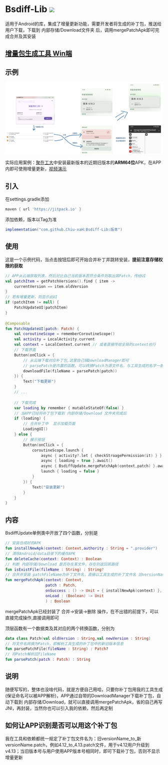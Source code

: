 # Bsdiff-Lib    [![](https://jitpack.io/v/Chiu-xaH/Bsdiff-Lib.svg)](https://jitpack.io/#Chiu-xaH/Bsdiff-Lib)

适用于Android的库，集成了增量更新功能，需要开发者将生成的补丁包，推送给用户下载，下载到 内部存储/Download文件夹 后，调用mergePatchApk即可完成合并及其安装

## [增量包生成工具 Win端](https://github.com/Chiu-xaH/Bsdiff-Tool)

## 示例
![图片](/img/a.png)

实际应用案例：[聚在工大](https://github.com/Chiu-xaH/HFUT-Schedule/releases)中安装最新版本的近期旧版本的**ARM64位**APK，在APP内即可使用增量更新，[视频演示](/img/example.mp4)

## 引入
在settings.gradle添加
```Groovy
maven { url 'https://jitpack.io' }
```

添加依赖，版本以Tag为准
```Groovy
implementation("com.github.Chiu-xaH:Bsdiff-Lib:版本")
```
## 使用
这是一个示例代码，当点击按钮后即可开始合并补丁并跳转安装，**提前注意存储权限的获取**
```Kotlin
// APP从云端获取列表，然后对比自己当前版本若符合条件则取出其Patch，传给UI
val patchItem = getPatchVersions().find { item ->
    currentVersion == item.oldVersion
}
// 若有增量更新，则显示此UI
if (patchItem != null) {
    PatchUpdateUI(patchItem)
}

@Composable
fun PatchUpdateUI(patch: Patch) {
    val coroutineScope = rememberCoroutineScope()
    val activity = LocalActivity.current
    val context = LocalContext.current // 或者直接传给全局的context也行
    // 下载界面
    Button(onClick = {
        // 从云端下载对应补丁包,这里自己搞DownloadManager即可
        // parsePatch是内置的函数，可以转换Patch为源文件名，与工具生成的名字一致
        downloadFile(fileName = parsePatch(patch))
    }) {
        Text("下载更新")
    }
    // ...
    
    // 下载完成
    var loading by remember { mutableStateOf(false) }
    // 当APP已经将补丁包下载到 内部存储/Download 文件夹完成后
    if (loading) {
        // 合并补丁中  显示加载页面
        LoadingUI()
    } else {
        // 展示按钮
        Button(onClick = {
            coroutineScope.launch {
                async { activity?.let { checkStroagePermission(it) } }.await()
                async { loading = true }.await()
                async { BsdiffUpdate.mergePatchApk(context,patch) }.await()
                launch { loading = false }
            }
        }) {
            Text("安装更新")
        }
    }
}
```
## 内容
BsdiffUpdate单例类中开放了四个函数，分别是
```Kotlin
// 安装合成好的APK
fun installNewApk(context: Context,authority : String = ".provider")
// 清除Android/data目录下的缓存APK
fun deleteCache(context: Context) : Boolean
// 判断 内部存储/Download 是否存在某文件，存在则返回其路径
fun isExistFile(fileName : String) : String?
// 合并并安装 patchFileName为补丁文件名，直接以工具生成的补丁文件名 旧versionName_to_新versionName.patch
fun mergePatchApk(context: Context, 
                  patch : Patch,
                  onSuccess : () -> Unit = { installNewApk(context) },
                  onLoad : (Boolean) -> Unit
                  ) : Boolean
```
mergePatchApk已经封装了 合并->安装->删除 操作，在不出错的前提下，可以直接完成操作,直接调用即可

顶层函数有一个数据类及其对应的两个转换函数，分别为
```Kotlin
data class Patch(val oldVersion : String,val newVersion : String)
// 将文件名转换为Patch，即解析工具生成的补丁包中的新旧版本信息
fun parsePatchFile(fileName : String) : Patch?
// 将Patch解析回fileName
fun parsePatch(patch : Patch) : String
```

## 说明
随便写写的，整体也没啥代码，就是方便自己用哈，只要你补丁包用我的工具生成(保证命名可以被APP解析)，APP通过自带的DownloadManager下载补丁包，自动下载到 内部存储/Download，就可以直接调用mergePatchApk，省的自己再写JNI，再封装，当然你也可以引入我的依赖，然后再定制
## 如何让APP识别是否可以用这个补丁包
我在工具和依赖都统一规定了补丁包文件名为：旧versionName_to_新versionName.patch，例如4.12_to_4.13.patch文件，用于v4.12用户升级到v4.13；当旧版本号与用户使用APP版本号相同时，即可下载补丁包，否则不显示增量更新



